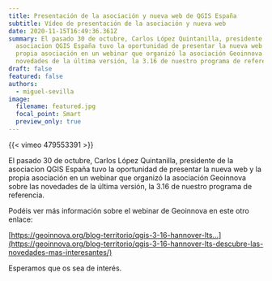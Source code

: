 ```yaml
---
title: Presentación de la asociación y nueva web de QGIS España
subtitle: Vídeo de presentación de la asociación y nueva web
date: 2020-11-15T16:49:36.361Z
summary: El pasado 30 de octubre, Carlos López Quintanilla, presidente de la
  asociacion QGIS España tuvo la oportunidad de presentar la nueva web y la
  propia asociación en un webinar que organizó la asociación Geoinnova sobre las
  novedades de la última versión, la 3.16 de nuestro programa de referencia.
draft: false
featured: false
authors:
  - miguel-sevilla
image:
  filename: featured.jpg
  focal_point: Smart
  preview_only: true
---
```


{{< vimeo 479553391 >}}

El pasado 30 de octubre, Carlos López Quintanilla, presidente de la asociacion QGIS España tuvo la oportunidad de presentar la nueva web y la propia asociación en un webinar que organizó la asociación Geoinnova sobre las novedades de la última versión, la 3.16 de nuestro programa de referencia.

Podéis ver más información sobre el webinar de Geoinnova en este otro enlace:

[https://geoinnova.org/blog-territorio/qgis-3-16-hannover-lts...](https://geoinnova.org/blog-territorio/qgis-3-16-hannover-lts-descubre-las-novedades-mas-interesantes/)

Esperamos que os sea de interés.

